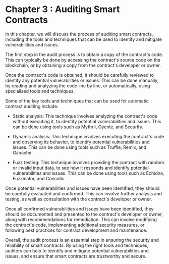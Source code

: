 # Chapter 3 : Auditing Smart Contracts

In this chapter, we will discuss the process of auditing smart contracts, including the tools and techniques that can be used to identify and mitigate vulnerabilities and issues.

The first step in the audit process is to obtain a copy of the contract's code. This can typically be done by accessing the contract's source code on the blockchain, or by obtaining a copy from the contract's developer or owner.

Once the contract's code is obtained, it should be carefully reviewed to identify any potential vulnerabilities or issues. This can be done manually, by reading and analyzing the code line by line, or automatically, using specialized tools and techniques.

Some of the key tools and techniques that can be used for automatic contract auditing include:

- Static analysis: This technique involves analyzing the contract's code without executing it, to identify potential vulnerabilities and issues. This can be done using tools such as Mythril, Oyente, and Securify.

- Dynamic analysis: This technique involves executing the contract's code and observing its behavior, to identify potential vulnerabilities and issues. This can be done using tools such as Truffle, Remix, and Ganache.

- Fuzz testing: This technique involves providing the contract with random or invalid input data, to see how it responds and identify potential vulnerabilities and issues. This can be done using tools such as Echidna, Fuzzinator, and Concolic.

Once potential vulnerabilities and issues have been identified, they should be carefully evaluated and confirmed. This can involve further analysis and testing, as well as consultation with the contract's developer or owner.

Once all confirmed vulnerabilities and issues have been identified, they should be documented and presented to the contract's developer or owner, along with recommendations for remediation. This can involve modifying the contract's code, implementing additional security measures, or following best practices for contract development and maintenance.

Overall, the audit process is an essential step in ensuring the security and reliability of smart contracts. By using the right tools and techniques, auditors can help to identify and mitigate potential vulnerabilities and issues, and ensure that smart contracts are trustworthy and secure.


